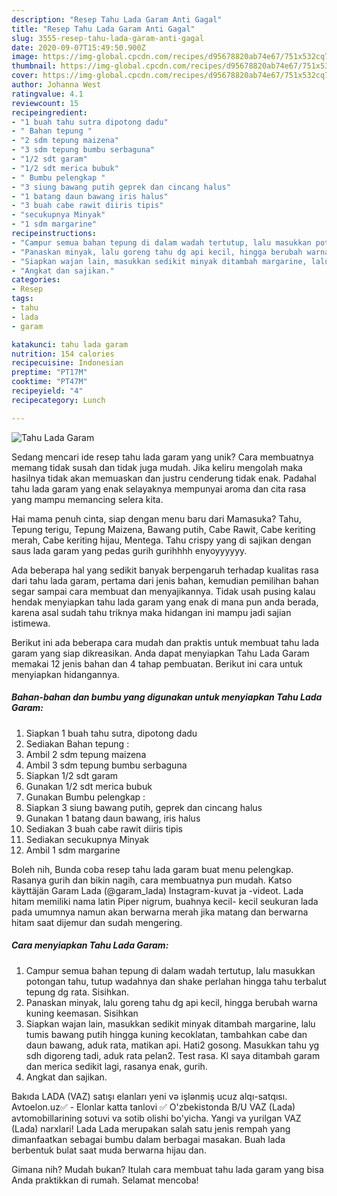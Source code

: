 ```yaml
---
description: "Resep Tahu Lada Garam Anti Gagal"
title: "Resep Tahu Lada Garam Anti Gagal"
slug: 3555-resep-tahu-lada-garam-anti-gagal
date: 2020-09-07T15:49:50.900Z
image: https://img-global.cpcdn.com/recipes/d95678820ab74e67/751x532cq70/tahu-lada-garam-foto-resep-utama.jpg
thumbnail: https://img-global.cpcdn.com/recipes/d95678820ab74e67/751x532cq70/tahu-lada-garam-foto-resep-utama.jpg
cover: https://img-global.cpcdn.com/recipes/d95678820ab74e67/751x532cq70/tahu-lada-garam-foto-resep-utama.jpg
author: Johanna West
ratingvalue: 4.1
reviewcount: 15
recipeingredient:
- "1 buah tahu sutra dipotong dadu"
- " Bahan tepung "
- "2 sdm tepung maizena"
- "3 sdm tepung bumbu serbaguna"
- "1/2 sdt garam"
- "1/2 sdt merica bubuk"
- " Bumbu pelengkap "
- "3 siung bawang putih geprek dan cincang halus"
- "1 batang daun bawang iris halus"
- "3 buah cabe rawit diiris tipis"
- "secukupnya Minyak"
- "1 sdm margarine"
recipeinstructions:
- "Campur semua bahan tepung di dalam wadah tertutup, lalu masukkan potongan tahu, tutup wadahnya dan shake perlahan hingga tahu terbalut tepung dg rata. Sisihkan."
- "Panaskan minyak, lalu goreng tahu dg api kecil, hingga berubah warna kuning keemasan. Sisihkan"
- "Siapkan wajan lain, masukkan sedikit minyak ditambah margarine, lalu tumis bawang putih hingga kuning kecoklatan, tambahkan cabe dan daun bawang, aduk rata, matikan api. Hati2 gosong. Masukkan tahu yg sdh digoreng tadi, aduk rata pelan2. Test rasa. Kl saya ditambah garam dan merica sedikit lagi, rasanya enak, gurih."
- "Angkat dan sajikan."
categories:
- Resep
tags:
- tahu
- lada
- garam

katakunci: tahu lada garam 
nutrition: 154 calories
recipecuisine: Indonesian
preptime: "PT17M"
cooktime: "PT47M"
recipeyield: "4"
recipecategory: Lunch

---
```



![Tahu Lada Garam](https://img-global.cpcdn.com/recipes/d95678820ab74e67/751x532cq70/tahu-lada-garam-foto-resep-utama.jpg)

Sedang mencari ide resep tahu lada garam yang unik? Cara membuatnya memang tidak susah dan tidak juga mudah. Jika keliru mengolah maka hasilnya tidak akan memuaskan dan justru cenderung tidak enak. Padahal tahu lada garam yang enak selayaknya mempunyai aroma dan cita rasa yang mampu memancing selera kita.

Hai mama penuh cinta, siap dengan menu baru dari Mamasuka? Tahu, Tepung terigu, Tepung Maizena, Bawang putih, Cabe Rawit, Cabe keriting merah, Cabe keriting hijau, Mentega. Tahu crispy yang di sajikan dengan saus lada garam yang pedas gurih gurihhhh enyoyyyyyy.

Ada beberapa hal yang sedikit banyak berpengaruh terhadap kualitas rasa dari tahu lada garam, pertama dari jenis bahan, kemudian pemilihan bahan segar sampai cara membuat dan menyajikannya. Tidak usah pusing kalau hendak menyiapkan tahu lada garam yang enak di mana pun anda berada, karena asal sudah tahu triknya maka hidangan ini mampu jadi sajian istimewa.


Berikut ini ada beberapa cara mudah dan praktis untuk membuat tahu lada garam yang siap dikreasikan. Anda dapat menyiapkan Tahu Lada Garam memakai 12 jenis bahan dan 4 tahap pembuatan. Berikut ini cara untuk menyiapkan hidangannya.

<!--inarticleads1-->

##### Bahan-bahan dan bumbu yang digunakan untuk menyiapkan Tahu Lada Garam:

1. Siapkan 1 buah tahu sutra, dipotong dadu
1. Sediakan  Bahan tepung :
1. Ambil 2 sdm tepung maizena
1. Ambil 3 sdm tepung bumbu serbaguna
1. Siapkan 1/2 sdt garam
1. Gunakan 1/2 sdt merica bubuk
1. Gunakan  Bumbu pelengkap :
1. Siapkan 3 siung bawang putih, geprek dan cincang halus
1. Gunakan 1 batang daun bawang, iris halus
1. Sediakan 3 buah cabe rawit diiris tipis
1. Sediakan secukupnya Minyak
1. Ambil 1 sdm margarine


Boleh nih, Bunda coba resep tahu lada garam buat menu pelengkap. Rasanya gurih dan bikin nagih, cara membuatnya pun mudah. Katso käyttäjän Garam Lada (@garam_lada) Instagram-kuvat ja -videot. Lada hitam memiliki nama latin Piper nigrum, buahnya kecil- kecil seukuran lada pada umumnya namun akan berwarna merah jika matang dan berwarna hitam saat dijemur dan sudah mengering. 

<!--inarticleads2-->

##### Cara menyiapkan Tahu Lada Garam:

1. Campur semua bahan tepung di dalam wadah tertutup, lalu masukkan potongan tahu, tutup wadahnya dan shake perlahan hingga tahu terbalut tepung dg rata. Sisihkan.
1. Panaskan minyak, lalu goreng tahu dg api kecil, hingga berubah warna kuning keemasan. Sisihkan
1. Siapkan wajan lain, masukkan sedikit minyak ditambah margarine, lalu tumis bawang putih hingga kuning kecoklatan, tambahkan cabe dan daun bawang, aduk rata, matikan api. Hati2 gosong. Masukkan tahu yg sdh digoreng tadi, aduk rata pelan2. Test rasa. Kl saya ditambah garam dan merica sedikit lagi, rasanya enak, gurih.
1. Angkat dan sajikan.


Bakıda LADA (VAZ) satışı elanları yeni və işlənmiş ucuz alqı-satqısı. Avtoelon.uz✅ - Elonlar katta tanlovi ✅ O&#39;zbekistonda B/U VAZ (Lada) avtomobillarining sotuvi va sotib olishi bo&#39;yicha. Yangi va yurilgan VAZ (Lada) narxlari! Lada Lada merupakan salah satu jenis rempah yang dimanfaatkan sebagai bumbu dalam berbagai masakan. Buah lada berbentuk bulat saat muda berwarna hijau dan. 

Gimana nih? Mudah bukan? Itulah cara membuat tahu lada garam yang bisa Anda praktikkan di rumah. Selamat mencoba!
